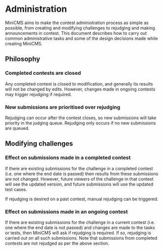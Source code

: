# Administration

MiniCMS aims to make the contest administration process as simple as possible, from creating and modifying challenges to rejudging and making announcements in contest. This document describes how to carry out common administrative tasks and some of the design decisions made while creating MiniCMS.

## Philosophy

### Completed contests are closed

Any completed contest is closed to modification, and generally its results will not be changed by edits. However, changes made in ongoing contests may trigger rejudging if required.

### New submissions are prioritised over rejudging

Rejudging can occur after the contest closes, so new submissions will take priority in the judging queue. Rejudging only occurs if no new submissions are queued.

## Modifying challenges

### Effect on submissions made in a completed contest

If there are existing submissions for the challenge in a completed contest (i.e. one where the end date is passed) then results from these submissions are not changed. However, future viewers of the challenge in that contest will see the updated version, and future submissions will use the updated test cases.

If rejudging is desired on a past contest, manual rejudging can be triggered.

### Effect on submissions made in an ongoing contest

If there are existing submissions for the challenge in a current contest (i.e. one where the end date is not passed) and changes are made to the tasks or tests, then MiniCMS will ask if rejudging is required. If so, rejudging is carried out on all such submissions. Note that submissions from completed contests are not rejudged as per the above section.
